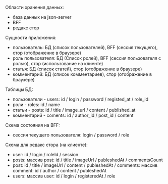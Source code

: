 Области хранения данных:

-   база данных на json-server
-   BFF
-   редакс стор

Сущности приложения:

-   пользователь: БД (список пользователей), BFF (сессия текущего), стор (отображение в браузере)
-   роль пользователя: БД (Список ролей), BFF (сессия пользователя с ролью), стор (использование на клиенте)
-   статья: БД (список статей), стор (отображение в браузере)
-   комментарий: БД (список комментариев), стор (отображение в браузере)

Таблицы БД:

-   пользователи - users: id / login / password / registed_at / role_id
-   роли - roles: id / name
-   статьи - posts: id / title / image_url / content / published_at
-   комментарий - coments: id / author_id / post_id / content

Схема состояния на BFF:

-   сессия текущего пользователя: login / password / role

Cхема для редакс стора (на клиенте):

-   user: id / login / roleId / session
-   posts: массив post: id / title / imageUrl / publeshedAt / commentsCount
-   post: id / title / imageUrl / content / publeshedAt / comments: массив comment: id / author / content / publeshedAt
-   users: массив user: id / login / registeredAt / role


